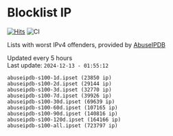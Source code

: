 # Blocklist IP

[![Hits](https://hits.seeyoufarm.com/api/count/incr/badge.svg?url=https%3A%2F%2Fgithub.com%2Fborestad%2Fblocklist-ip%2F&count_bg=%2379C83D&title_bg=%23555555&icon=&icon_color=%23E7E7E7&title=hits&edge_flat=false)](https://hits.seeyoufarm.com)  ![CI](https://img.shields.io/github/workflow/status/borestad/blocklist-ip/CI?style=flat-square)

Lists with worst IPv4 offenders, provided by [AbuseIPDB](https://www.abuseipdb.com/)

<!-- FOOTER-PLACEHOLDER -->
Updated every 5 hours<br>
Last update: `2024-12-13 - 01:55:12`
```
abuseipdb-s100-1d.ipset (23850 ip)
abuseipdb-s100-2d.ipset (29144 ip)
abuseipdb-s100-3d.ipset (32770 ip)
abuseipdb-s100-7d.ipset (39926 ip)
abuseipdb-s100-30d.ipset (69639 ip)
abuseipdb-s100-60d.ipset (107165 ip)
abuseipdb-s100-90d.ipset (140816 ip)
abuseipdb-s100-120d.ipset (164166 ip)
abuseipdb-s100-all.ipset (723797 ip)
```
